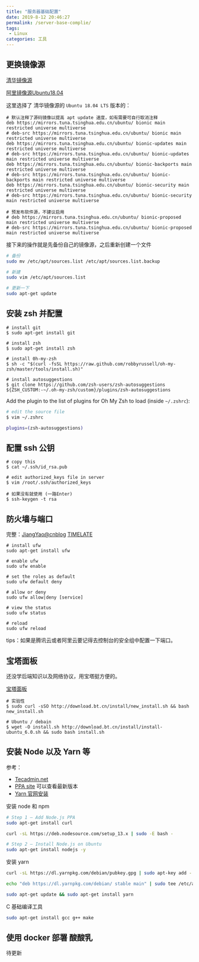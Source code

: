 ```yaml
---
title: "服务器基础配置"
date: 2019-8-12 20:46:27
permalink: /server-base-complie/
tags: 
 - Linux
categories: 工具
---
```


## 更换镜像源

[清华镜像源](https://mirrors.tuna.tsinghua.edu.cn/help/ubuntu/) 

[阿里镜像源Ubuntu18.04](https://opsx.alibaba.com/guide?lang=zh-CN&document=69a2341e-801e-11e8-8b5a-00163e04cdbb)

这里选择了  清华镜像源的 `Ubuntu 18.04 LTS` 版本的：

```
# 默认注释了源码镜像以提高 apt update 速度，如有需要可自行取消注释
deb https://mirrors.tuna.tsinghua.edu.cn/ubuntu/ bionic main restricted universe multiverse
# deb-src https://mirrors.tuna.tsinghua.edu.cn/ubuntu/ bionic main restricted universe multiverse
deb https://mirrors.tuna.tsinghua.edu.cn/ubuntu/ bionic-updates main restricted universe multiverse
# deb-src https://mirrors.tuna.tsinghua.edu.cn/ubuntu/ bionic-updates main restricted universe multiverse
deb https://mirrors.tuna.tsinghua.edu.cn/ubuntu/ bionic-backports main restricted universe multiverse
# deb-src https://mirrors.tuna.tsinghua.edu.cn/ubuntu/ bionic-backports main restricted universe multiverse
deb https://mirrors.tuna.tsinghua.edu.cn/ubuntu/ bionic-security main restricted universe multiverse
# deb-src https://mirrors.tuna.tsinghua.edu.cn/ubuntu/ bionic-security main restricted universe multiverse

# 预发布软件源，不建议启用
# deb https://mirrors.tuna.tsinghua.edu.cn/ubuntu/ bionic-proposed main restricted universe multiverse
# deb-src https://mirrors.tuna.tsinghua.edu.cn/ubuntu/ bionic-proposed main restricted universe multiverse
```

接下来的操作就是先备份自己的镜像源，之后重新创建一个文件

```bash
# 备份
sudo mv /etc/apt/sources.list /etc/apt/sources.list.backup

# 新建
sudo vim /etc/apt/sources.list

# 更新一下
sudo apt-get update
```

## 安装 zsh 并配置

```shell
# install git
$ sudo apt-get install git

# install zsh
$ sudo apt-get install zsh

# install 0h-my-zsh
$ sh -c "$(curl -fsSL https://raw.github.com/robbyrussell/oh-my-zsh/master/tools/install.sh)"

# install autosuggestions
$ git clone https://github.com/zsh-users/zsh-autosuggestions ${ZSH_CUSTOM:-~/.oh-my-zsh/custom}/plugins/zsh-autosuggestions
```

Add the plugin to the list of plugins for Oh My Zsh to load (inside `~/.zshrc`):

```bash
# edit the source file
$ vim ~/.zshrc

plugins=(zsh-autosuggestions)
```

## 配置 ssh 公钥

```shell
# copy this
$ cat ~/.ssh/id_rsa.pub

# edit authorized_keys file in server
$ vim /root/.ssh/authorized_keys

# 如果没有就使用 (一路Enter)
$ ssh-keygen -t rsa
```

## 防火墙与端口

完整：[JiangYao@cnblog](https://www.cnblogs.com/jiangyao/archive/2010/05/19/1738909.html) [TIMELATE](https://timelate.com/archives/config-ubuntu-firewall-via-ufw.html) 

```shell
# install ufw
sudo apt-get install ufw

# enable ufw
sudo ufw enable

# set the roles as default
sudo ufw default deny

# allow or deny
sudo ufw allow|deny [service]

# view the status
sudo ufw status

# reload
sudo ufw reload
```

tips：如果是腾讯云或者阿里云要记得去控制台的安全组中配置一下端口。

## 宝塔面板

还没学后端知识以及网络协议，用宝塔挺方便的。

[宝塔面板](https://www.bt.cn/bbs/thread-19376-1-1.html)

```shell
# 实验性
$ sudo curl -sSO http://download.bt.cn/install/new_install.sh && bash new_install.sh

# Ubuntu / debain
$ wget -O install.sh http://download.bt.cn/install/install-ubuntu_6.0.sh && sudo bash install.sh
```


## 安装 Node 以及 Yarn 等

参考：
- [Tecadmin.net](https://tecadmin.net/install-latest-nodejs-npm-on-ubuntu/)
- [PPA site](https://github.com/nodesource/distributions#installation-instructions) 可以查看最新版本
- [Yarn 官网安装](https://yarnpkg.com/zh-Hans/docs/install#debian-stable)


安装 node 和 npm

```bash
# Step 1 – Add Node.js PPA
sudo apt-get install curl

curl -sL https://deb.nodesource.com/setup_13.x | sudo -E bash -

# Step 2 – Install Node.js on Ubuntu
sudo apt-get install nodejs -y
```

安装 yarn

```bash
curl -sL https://dl.yarnpkg.com/debian/pubkey.gpg | sudo apt-key add -

echo "deb https://dl.yarnpkg.com/debian/ stable main" | sudo tee /etc/apt/sources.list.d/yarn.list

sudo apt-get update && sudo apt-get install yarn
```

C 基础编译工具

```bash
sudo apt-get install gcc g++ make
```

## 使用 docker 部署 酸酸乳

待更新